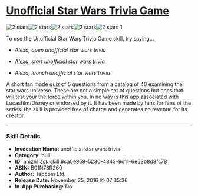 # [Unofficial Star Wars Trivia Game](http://alexa.amazon.com/#skills/amzn1.ask.skill.9ca0e958-5230-4343-9d11-6e53b8d8fc78)
![2 stars](../../images/ic_star_black_18dp_1x.png)![2 stars](../../images/ic_star_black_18dp_1x.png)![2 stars](../../images/ic_star_border_black_18dp_1x.png)![2 stars](../../images/ic_star_border_black_18dp_1x.png)![2 stars](../../images/ic_star_border_black_18dp_1x.png) 1

To use the Unofficial Star Wars Trivia Game skill, try saying...

* *Alexa, open unofficial star wars trivia*

* *Alexa, start unofficial star wars trivia*

* *Alexa, launch unofficial star wars trivia*

A short fan made quiz of 5 questions from a catalog of 40 examining the star wars universe. These are not a simple set of questions but ones that will test your the force within you. In no way is this app associated with Lucasfilm/Disney or endorsed by it. It has been made by fans for fans of the series. the skill is provided free of charge and generates no revenue for its creator.

***

### Skill Details

* **Invocation Name:** unofficial star wars trivia
* **Category:** null
* **ID:** amzn1.ask.skill.9ca0e958-5230-4343-9d11-6e53b8d8fc78
* **ASIN:** B01N78R260
* **Author:** Tapcom Ltd.
* **Release Date:** November 25, 2016 @ 07:35:26
* **In-App Purchasing:** No
